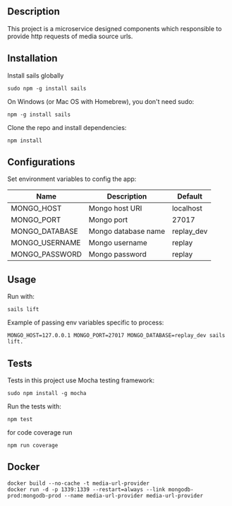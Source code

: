 ## Description

This project is a microservice designed components which responsible to provide http requests of media source urls.

## Installation
Install sails globally
```
sudo npm -g install sails
```
On Windows (or Mac OS with Homebrew), you don't need sudo:
```
npm -g install sails
```

Clone the repo and install dependencies:
```
npm install
```

## Configurations
Set environment variables to config the app:

| Name                          | Description                                  | Default        |
|-------------------------------|----------------------------------------------|----------------|
| MONGO_HOST                    | Mongo host URI                               | localhost      |
| MONGO_PORT                    | Mongo port                                   | 27017          |
| MONGO_DATABASE                | Mongo database name                          | replay_dev     |
| MONGO_USERNAME                | Mongo username                               | replay         |
| MONGO_PASSWORD                | Mongo password                               | replay         |

## Usage
Run with:
```
sails lift
```
Example of passing env variables specific to process:

```
MONGO_HOST=127.0.0.1 MONGO_PORT=27017 MONGO_DATABASE=replay_dev sails lift.
```

## Tests
Tests in this project use Mocha testing framework:
```
sudo npm install -g mocha
```

Run the tests with:
```
npm test
```

for code coverage run

```
npm run coverage
```

## Docker
```
docker build --no-cache -t media-url-provider
docker run -d -p 1339:1339 --restart=always --link mongodb-prod:mongodb-prod --name media-url-provider media-url-provider
```
